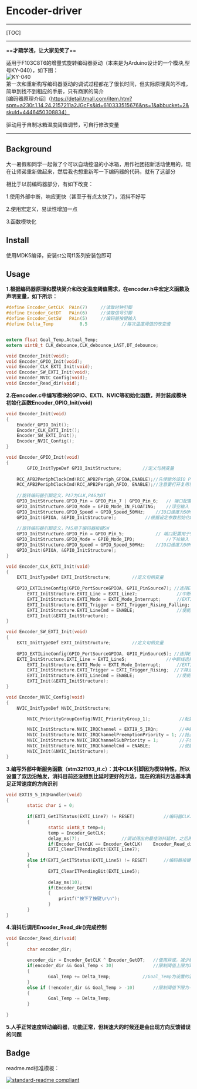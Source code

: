 # Encoder-driver

---

[TOC]

---

==**才疏学浅，让大家见笑了**==

适用于F103C8T6的增量式旋转编码器驱动（本来是为Arduino设计的一个模块,型号KY-040），如下图：
<br/>![KY-040](https://ss1.bdstatic.com/70cFvXSh_Q1YnxGkpoWK1HF6hhy/it/u=4007454106,1722868969&fm=26&gp=0.jpg)</br>
第一次和重新构写编码器驱动的调试过程都花了很长时间，但实际原理真的不难，简单到找不到相应的手册，只有商家的简介
<br/>[编码器原理介绍]（https://detail.tmall.com/item.htm?spm=a230r.1.14.24.2157211a2JGcFs&id=610333515676&ns=1&abbucket=2&skuId=4446450308834）</br>

驱动用于自制冰箱温度阈值调节，可自行修改变量

---



## Background

大一暑假和同学一起做了个可以自动控温的小冰箱，用作社团招新活动使用的，现在让师弟重新做起来，然后我也想重新写一下编码器的代码，就有了这部分

相比于以前编码器部分，有如下改变：

1.使用外部中断，响应更快（甚至于有点太快了），消抖不好写

2.使用宏定义，易读性增加一点

3.函数模块化

## Install

使用MDK5编译，安装st公司f1系列安装包即可

## Usage

**1.根据编码器原理和模块简介和改变温度阈值需求，在encoder.h中宏定义函数及声明变量，如下所示：**

```C
#define Encoder_GetCLK  PAin(7)		//读取时钟引脚
#define Encoder_GetDT   PAin(6)		//读取信号引脚
#define Encoder_GetSW   PAin(5)		//编码器按键输入
#define Delta_Temp			0.5				//每次温度阈值的改变值


extern float Goal_Temp,Actual_Temp;
extern uint8_t CLK_debounce,CLK_debounce_LAST,DT_debounce;

void Encoder_Init(void);
void Encoder_GPIO_Init(void);
void Encoder_CLK_EXTI_Init(void);
void Encoder_SW_EXTI_Init(void);
void Encoder_NVIC_Config(void);
void Encoder_Read_dir(void);
```



**2.在encoder.c中编写模块的GPIO、EXTI、NVIC等初始化函数，并封装成模块初始化函数Encoder_GPIO_Init(void)**

```c
void Encoder_Init(void)
{		
	Encoder_GPIO_Init();
	Encoder_CLK_EXTI_Init();
	Encoder_SW_EXTI_Init();
	Encoder_NVIC_Config();
}

void Encoder_GPIO_Init(void)
{
		GPIO_InitTypeDef GPIO_InitStructure;		//定义句柄变量
		
	RCC_APB2PeriphClockCmd(RCC_APB2Periph_GPIOA,ENABLE);//先使能外设IO PORTC时钟 
	RCC_APB2PeriphClockCmd(RCC_APB2Periph_AFIO, ENABLE);//注意要打开复用功能时钟
	
	//旋转编码器引脚定义，PA7为CLK,PA6为DT
	GPIO_InitStructure.GPIO_Pin = GPIO_Pin_7 | GPIO_Pin_6;	 // 端口配置		
	GPIO_InitStructure.GPIO_Mode = GPIO_Mode_IN_FLOATING; 	 //浮空输入
	GPIO_InitStructure.GPIO_Speed = GPIO_Speed_50MHz;	 //IO口速度为50MHz
	GPIO_Init(GPIOA, &GPIO_InitStructure);			 //根据设定参数初始化GPIO 
		
	//旋转编码器引脚定义，PA5用于编码器按键SW
	GPIO_InitStructure.GPIO_Pin = GPIO_Pin_5;	         // 端口配置用于SW
	GPIO_InitStructure.GPIO_Mode = GPIO_Mode_IPD; 	         //下拉输入
	GPIO_InitStructure.GPIO_Speed = GPIO_Speed_50MHz;	 //IO口速度为50MHz
	GPIO_Init(GPIOA, &GPIO_InitStructure);	
}

void Encoder_CLK_EXTI_Init(void)
{
	EXTI_InitTypeDef EXTI_InitStructure;		//定义句柄变量
	
	GPIO_EXTILineConfig(GPIO_PortSourceGPIOA, GPIO_PinSource7); //选择EXTI信号源
        EXTI_InitStructure.EXTI_Line = EXTI_Line7;               //中断线选择
        EXTI_InitStructure.EXTI_Mode = EXTI_Mode_Interrupt;      //EXTI为中断模式
        EXTI_InitStructure.EXTI_Trigger = EXTI_Trigger_Rising_Falling;  //双边沿触发
        EXTI_InitStructure.EXTI_LineCmd = ENABLE;                //使能中断
        EXTI_Init(&EXTI_InitStructure);
}

void Encoder_SW_EXTI_Init(void)
{
	EXTI_InitTypeDef EXTI_InitStructure;		//定义句柄变量
	
	GPIO_EXTILineConfig(GPIO_PortSourceGPIOA, GPIO_PinSource5); //选择EXTI信号源
	EXTI_InitStructure.EXTI_Line = EXTI_Line5;               //中断线选择
        EXTI_InitStructure.EXTI_Mode = EXTI_Mode_Interrupt;      //EXTI为中断模式
        EXTI_InitStructure.EXTI_Trigger = EXTI_Trigger_Rising;  //下降沿触发
        EXTI_InitStructure.EXTI_LineCmd = ENABLE;                //使能中断
        EXTI_Init(&EXTI_InitStructure);
}

void Encoder_NVIC_Config(void)
{
	NVIC_InitTypeDef NVIC_InitStructure;

        NVIC_PriorityGroupConfig(NVIC_PriorityGroup_1);           //配置NVIC优先级分组为1

        NVIC_InitStructure.NVIC_IRQChannel = EXTI9_5_IRQn;        //中断源：[9:5]，位于“stm32f10x.h”中
        NVIC_InitStructure.NVIC_IRQChannelPreemptionPriority = 1; //抢占优先级：1
        NVIC_InitStructure.NVIC_IRQChannelSubPriority = 1;        //子优先级：1
        NVIC_InitStructure.NVIC_IRQChannelCmd = ENABLE;           //使能中断通道
        NVIC_Init(&NVIC_InitStructure);
}
```



**3.编写外部中断服务函数（stm32f103_it.c）：其中CLK引脚因为模块特性，所以设置了双边沿触发，消抖目前还没想到比延时更好的方法，现在的消抖方法基本满足正常速度的方向识别**

```C
void EXTI9_5_IRQHandler(void)
{
		static char i = 0;
	
		if(EXTI_GetITStatus(EXTI_Line7) != RESET)			//编码器CLK发生跳变
		{
				static uint8_t temp=0;
				temp = Encoder_GetCLK;
				delay_ms(7);				//调试得出的最佳消抖延时，之后再看看能不能根据转速调整
				if(Encoder_GetCLK == Encoder_GetCLK)	Encoder_Read_dir();
				EXTI_ClearITPendingBit(EXTI_Line7);
		}
		else if(EXTI_GetITStatus(EXTI_Line5) != RESET)		//编码器按键按下
		{
				EXTI_ClearITPendingBit(EXTI_Line5);
			
				delay_ms(10);
				if(Encoder_GetSW)
				{
					printf("按下了按键\r\n");
				}
		}
}
```



**4.消抖后调用Encoder_Read_dir()完成控制**

```C
void Encoder_Read_dir(void)
{
		char encoder_dir;
					
		encoder_dir = Encoder_GetCLK ^ Encoder_GetDT;	//使用异或，减少赋值步骤
		if(encoder_dir && Goal_Temp < 30)				//限制阈值上限为30摄氏度
		{
				Goal_Temp += Delta_Temp;			//Goal_Temp为设置的温度阈值变量
		}
		else if (!encoder_dir && Goal_Temp > -10)		//限制阈值下限为-10摄氏度
		{
				Goal_Temp -= Delta_Temp;
		}
				
}
```



**5.人手正常速度转动编码器，功能正常，但转速大的时候还是会出现方向反馈错误的问题**



## Badge

readme.md标准模板：

[![standard-readme compliant](https://img.shields.io/badge/readme%20style-standard-brightgreen.svg?style=flat-square)](https://github.com/RichardLitt/standard-readme)




